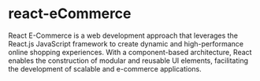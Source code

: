 # react-eCommerce
React E-Commerce is a web development approach that leverages the React.js JavaScript framework to create dynamic and high-performance online shopping experiences. With a component-based architecture, React enables the construction of modular and reusable UI elements, facilitating the development of scalable and e-commerce applications.
